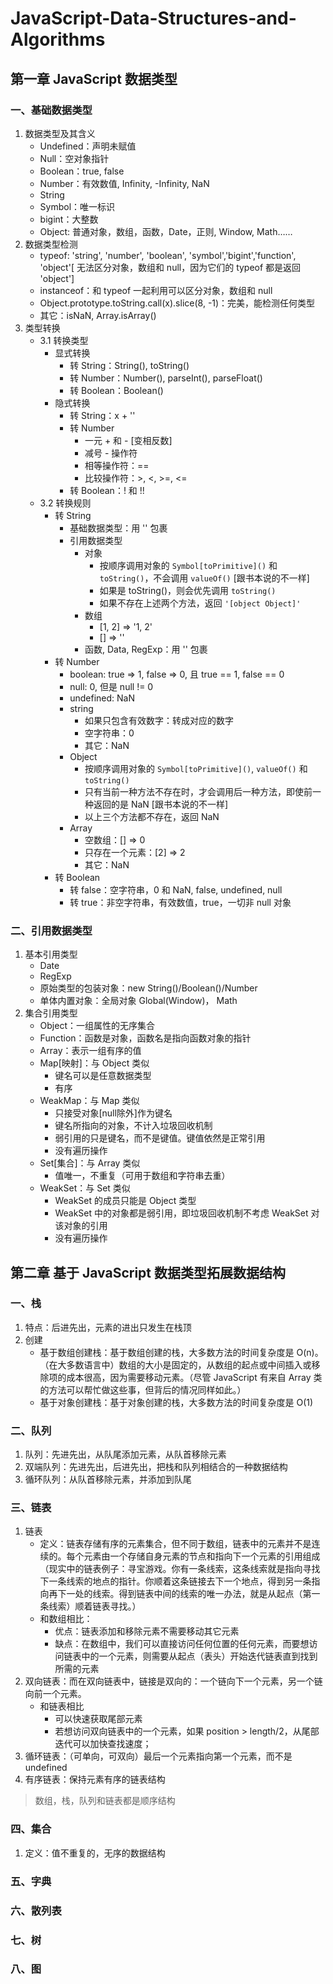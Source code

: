 # JavaScript-Data-Structures-and-Algorithms

## 第一章 JavaScript 数据类型
### 一、基础数据类型
1. 数据类型及其含义
    - Undefined：声明未赋值
    - Null：空对象指针
    - Boolean：true, false
    - Number：有效数值, Infinity, -Infinity, NaN
    - String
    - Symbol：唯一标识
    - bigint：大整数
    - Object: 普通对象，数组，函数，Date，正则, Window, Math……
2. 数据类型检测
    - typeof: 'string', 'number', 'boolean', 'symbol','bigint','function', 'object'[ 无法区分对象，数组和 null，因为它们的 typeof 都是返回 'object']
    - instanceof：和 typeof 一起利用可以区分对象，数组和 null
    - Object.prototype.toString.call(x).slice(8, -1)：完美，能检测任何类型
    - 其它：isNaN, Array.isArray()
3. 类型转换
    - 3.1 转换类型
        - 显式转换
            - 转 String：String(), toString()
            - 转 Number：Number(), parseInt(), parseFloat()
            - 转 Boolean：Boolean()
        - 隐式转换
            - 转 String：x + ''
            - 转 Number
                - 一元 + 和 - [变相反数] 
                - 减号 - 操作符
                - 相等操作符：==
                - 比较操作符：>, <, >=, <=
            - 转 Boolean：! 和 !!
    - 3.2 转换规则
        - 转 String
            - 基础数据类型：用 '' 包裹
            - 引用数据类型
                - 对象
                    - 按顺序调用对象的 `Symbol[toPrimitive]()` 和 `toString()`，不会调用 `valueOf()` [跟书本说的不一样]
                    - 如果是 toString()，则会优先调用 `toString()`
                    - 如果不存在上述两个方法，返回 `'[object Object]'`
                - 数组
                    - [1, 2] => '1, 2'
                    - [] => ''
                - 函数, Data, RegExp：用 '' 包裹
        - 转 Number
            - boolean: true => 1, false => 0, 且 true == 1, false == 0
            - null: 0, 但是 null != 0
            - undefined: NaN
            - string
                - 如果只包含有效数字：转成对应的数字
                - 空字符串：0
                - 其它：NaN
            - Object
                - 按顺序调用对象的 `Symbol[toPrimitive]()`, `valueOf()` 和 `toString()`
                - 只有当前一种方法不存在时，才会调用后一种方法，即使前一种返回的是 NaN [跟书本说的不一样]
                - 以上三个方法都不存在，返回 NaN
            - Array
                - 空数组：[] => 0
                - 只存在一个元素：[2] => 2
                - 其它：NaN
        - 转 Boolean
            - 转 false：空字符串，0 和 NaN, false, undefined, null
            - 转 true：非空字符串，有效数值，true，一切非 null 对象
### 二、引用数据类型
1. 基本引用类型
    - Date 
    - RegExp
    - 原始类型的包装对象：new String()/Boolean()/Number
    - 单体内置对象：全局对象 Global(Window)， Math
2. 集合引用类型
    - Object：一组属性的无序集合
    - Function：函数是对象，函数名是指向函数对象的指针
    - Array：表示一组有序的值
    - Map[映射]：与 Object 类似
        - 键名可以是任意数据类型
        - 有序
    - WeakMap：与 Map 类似
        - 只接受对象[null除外]作为键名
        - 键名所指向的对象，不计入垃圾回收机制
        - 弱引用的只是键名，而不是键值。键值依然是正常引用
        - 没有遍历操作
    - Set[集合]：与 Array 类似
        - 值唯一，不重复（可用于数组和字符串去重）
    - WeakSet：与 Set 类似
        - WeakSet 的成员只能是 Object 类型
        - WeakSet 中的对象都是弱引用，即垃圾回收机制不考虑 WeakSet 对该对象的引用
        - 没有遍历操作

## 第二章 基于 JavaScript 数据类型拓展数据结构
### 一、栈
1. 特点：后进先出，元素的进出只发生在栈顶
2. 创建
    - 基于数组创建栈：基于数组创建的栈，大多数方法的时间复杂度是 O(n)。（在大多数语言中）数组的大小是固定的，从数组的起点或中间插入或移除项的成本很高，因为需要移动元素。（尽管 JavaScript 有来自 Array 类的方法可以帮忙做这些事，但背后的情况同样如此。）
    - 基于对象创建栈：基于对象创建的栈，大多数方法的时间复杂度是 O(1)
### 二、队列
1. 队列：先进先出，从队尾添加元素，从队首移除元素
2. 双端队列：先进先出，后进先出，把栈和队列相结合的一种数据结构
3. 循环队列：从队首移除元素，并添加到队尾
### 三、链表
1. 链表
    - 定义：链表存储有序的元素集合，但不同于数组，链表中的元素并不是连续的。每个元素由一个存储自身元素的节点和指向下一个元素的引用组成（现实中的链表例子：寻宝游戏。你有一条线索，这条线索就是指向寻找下一条线索的地点的指针。你顺着这条链接去下一个地点，得到另一条指向再下一处的线索。得到链表中间的线索的唯一办法，就是从起点（第一条线索）顺着链表寻找。）
    - 和数组相比：
        - 优点：链表添加和移除元素不需要移动其它元素
        - 缺点：在数组中，我们可以直接访问任何位置的任何元素，而要想访问链表中的一个元素，则需要从起点（表头）开始迭代链表直到找到所需的元素
2. 双向链表：而在双向链表中，链接是双向的：一个链向下一个元素，另一个链向前一个元素。
    - 和链表相比
        - 可以快速获取尾部元素
        - 若想访问双向链表中的一个元素，如果 position > length/2，从尾部迭代可以加快查找速度；
3. 循环链表：（可单向，可双向）最后一个元素指向第一个元素，而不是 undefined
4. 有序链表：保持元素有序的链表结构
> 数组，栈，队列和链表都是顺序结构
### 四、集合
1. 定义：值不重复的，无序的数据结构
### 五、字典
### 六、散列表
### 七、树
### 八、图

